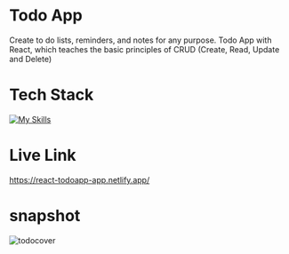 # Todo App

 Create to do lists, reminders, and notes for any purpose. Todo App with React, which teaches  the basic principles of CRUD (Create, Read, Update and Delete)
 
 # Tech Stack
 
 [![My Skills](https://skillicons.dev/icons?i=react,js,html,css,bootstrap)](https://skillicons.dev)
 
 # Live Link
 
 https://react-todoapp-app.netlify.app/
 
 #  snapshot
 
 ![todocover](https://user-images.githubusercontent.com/101566272/226980012-3d08aa0f-9418-49c4-b353-d340ce64eeb2.png)

